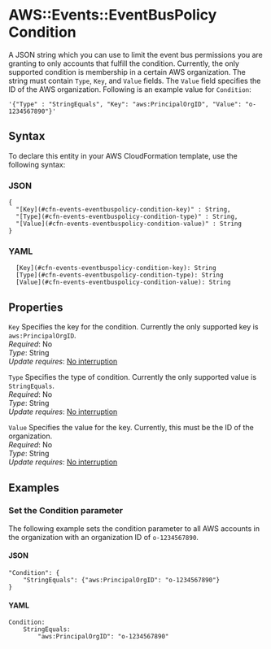 # AWS::Events::EventBusPolicy Condition<a name="aws-properties-events-eventbuspolicy-condition"></a>

A JSON string which you can use to limit the event bus permissions you are granting to only accounts that fulfill the condition\. Currently, the only supported condition is membership in a certain AWS organization\. The string must contain `Type`, `Key`, and `Value` fields\. The `Value` field specifies the ID of the AWS organization\. Following is an example value for `Condition`:

 `'{"Type" : "StringEquals", "Key": "aws:PrincipalOrgID", "Value": "o-1234567890"}'` 

## Syntax<a name="aws-properties-events-eventbuspolicy-condition-syntax"></a>

To declare this entity in your AWS CloudFormation template, use the following syntax:

### JSON<a name="aws-properties-events-eventbuspolicy-condition-syntax.json"></a>

```
{
  "[Key](#cfn-events-eventbuspolicy-condition-key)" : String,
  "[Type](#cfn-events-eventbuspolicy-condition-type)" : String,
  "[Value](#cfn-events-eventbuspolicy-condition-value)" : String
}
```

### YAML<a name="aws-properties-events-eventbuspolicy-condition-syntax.yaml"></a>

```
  [Key](#cfn-events-eventbuspolicy-condition-key): String
  [Type](#cfn-events-eventbuspolicy-condition-type): String
  [Value](#cfn-events-eventbuspolicy-condition-value): String
```

## Properties<a name="aws-properties-events-eventbuspolicy-condition-properties"></a>

`Key`  <a name="cfn-events-eventbuspolicy-condition-key"></a>
Specifies the key for the condition\. Currently the only supported key is `aws:PrincipalOrgID`\.  
*Required*: No  
*Type*: String  
*Update requires*: [No interruption](https://docs.aws.amazon.com/AWSCloudFormation/latest/UserGuide/using-cfn-updating-stacks-update-behaviors.html#update-no-interrupt)

`Type`  <a name="cfn-events-eventbuspolicy-condition-type"></a>
Specifies the type of condition\. Currently the only supported value is `StringEquals`\.  
*Required*: No  
*Type*: String  
*Update requires*: [No interruption](https://docs.aws.amazon.com/AWSCloudFormation/latest/UserGuide/using-cfn-updating-stacks-update-behaviors.html#update-no-interrupt)

`Value`  <a name="cfn-events-eventbuspolicy-condition-value"></a>
Specifies the value for the key\. Currently, this must be the ID of the organization\.  
*Required*: No  
*Type*: String  
*Update requires*: [No interruption](https://docs.aws.amazon.com/AWSCloudFormation/latest/UserGuide/using-cfn-updating-stacks-update-behaviors.html#update-no-interrupt)

## Examples<a name="aws-properties-events-eventbuspolicy-condition--examples"></a>



### Set the Condition parameter<a name="aws-properties-events-eventbuspolicy-condition--examples--Set_the_Condition_parameter"></a>

The following example sets the condition parameter to all AWS accounts in the organization with an organization ID of `o-1234567890`\.

#### JSON<a name="aws-properties-events-eventbuspolicy-condition--examples--Set_the_Condition_parameter--json"></a>

```
"Condition": {
    "StringEquals": {"aws:PrincipalOrgID": "o-1234567890"}
}
```

#### YAML<a name="aws-properties-events-eventbuspolicy-condition--examples--Set_the_Condition_parameter--yaml"></a>

```
Condition:
    StringEquals:
        "aws:PrincipalOrgID": "o-1234567890"
```